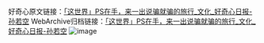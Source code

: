 好奇心原文链接：[「这世界」PS在手，来一出说骗就骗的旅行_文化_好奇心日报-孙若空](https://www.qdaily.com/articles/2407.html)
WebArchive归档链接：[「这世界」PS在手，来一出说骗就骗的旅行_文化_好奇心日报-孙若空](http://web.archive.org/web/20170725161734/http://www.qdaily.com:80/articles/2407.html)
![image](http://ww3.sinaimg.cn/large/007d5XDpgy1g3vc33rmo3j30u04aw7wh)